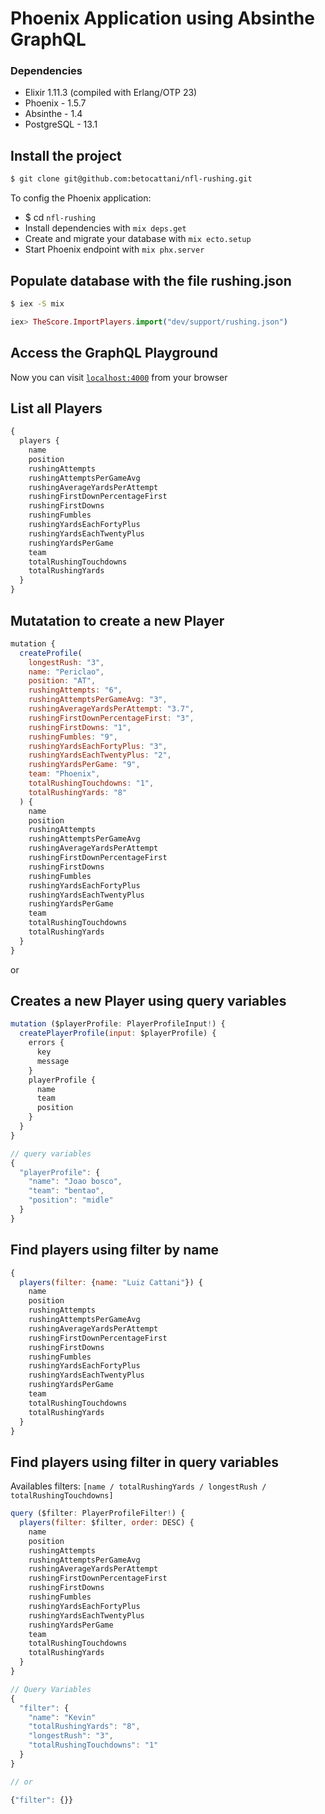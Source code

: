 # Phoenix Application using Absinthe GraphQL

### Dependencies
- Elixir 1.11.3 (compiled with Erlang/OTP 23)
- Phoenix - 1.5.7
- Absinthe - 1.4
- PostgreSQL - 13.1

## Install the project
```bash
$ git clone git@github.com:betocattani/nfl-rushing.git
```

To config the Phoenix application:
  * $ cd `nfl-rushing`
  * Install dependencies with `mix deps.get`
  * Create and migrate your database with `mix ecto.setup`
  * Start Phoenix endpoint with `mix phx.server`

## Populate database with the file rushing.json
```bash
$ iex -S mix
```

```elixir
iex> TheScore.ImportPlayers.import("dev/support/rushing.json")
```
## Access the GraphQL Playground
Now you can visit [`localhost:4000`](http://localhost:4000/graphiql) from your browser

## List all Players
```javascript
{
  players {
    name
    position
    rushingAttempts
    rushingAttemptsPerGameAvg
    rushingAverageYardsPerAttempt
    rushingFirstDownPercentageFirst
    rushingFirstDowns
    rushingFumbles
    rushingYardsEachFortyPlus
    rushingYardsEachTwentyPlus
    rushingYardsPerGame
    team
    totalRushingTouchdowns
    totalRushingYards
  }
}
```

## Mutatation to create a new Player
```javascript
mutation {
  createProfile(
    longestRush: "3",
    name: "Periclao",
    position: "AT",
    rushingAttempts: "6",
    rushingAttemptsPerGameAvg: "3",
    rushingAverageYardsPerAttempt: "3.7",
    rushingFirstDownPercentageFirst: "3",
    rushingFirstDowns: "1",
    rushingFumbles: "9",
    rushingYardsEachFortyPlus: "3",
    rushingYardsEachTwentyPlus: "2",
    rushingYardsPerGame: "9",
    team: "Phoenix",
    totalRushingTouchdowns: "1",
    totalRushingYards: "8"
  ) {
    name
    position
    rushingAttempts
    rushingAttemptsPerGameAvg
    rushingAverageYardsPerAttempt
    rushingFirstDownPercentageFirst
    rushingFirstDowns
    rushingFumbles
    rushingYardsEachFortyPlus
    rushingYardsEachTwentyPlus
    rushingYardsPerGame
    team
    totalRushingTouchdowns
    totalRushingYards
  }
}
```

or 

## Creates a new Player using query variables
```javascript
mutation ($playerProfile: PlayerProfileInput!) {
  createPlayerProfile(input: $playerProfile) {
    errors {
      key
      message
    }
    playerProfile {
      name
      team
      position
    }
  }
}

// query variables
{
  "playerProfile": {
    "name": "Joao bosco",
    "team": "bentao",
    "position": "midle"
  }
}
```

## Find players using filter by name
```javascript
{
  players(filter: {name: "Luiz Cattani"}) {
    name
    position
    rushingAttempts
    rushingAttemptsPerGameAvg
    rushingAverageYardsPerAttempt
    rushingFirstDownPercentageFirst
    rushingFirstDowns
    rushingFumbles
    rushingYardsEachFortyPlus
    rushingYardsEachTwentyPlus
    rushingYardsPerGame
    team
    totalRushingTouchdowns
    totalRushingYards
  }
}
```

## Find players using filter in query variables

Availables filters: `[name / totalRushingYards / longestRush / totalRushingTouchdowns]`
```javascript
query ($filter: PlayerProfileFilter!) {
  players(filter: $filter, order: DESC) {
    name
    position
    rushingAttempts
    rushingAttemptsPerGameAvg
    rushingAverageYardsPerAttempt
    rushingFirstDownPercentageFirst
    rushingFirstDowns
    rushingFumbles
    rushingYardsEachFortyPlus
    rushingYardsEachTwentyPlus
    rushingYardsPerGame
    team
    totalRushingTouchdowns
    totalRushingYards
  }
}

// Query Variables
{
  "filter": {
    "name": "Kevin"
    "totalRushingYards": "8",
    "longestRush": "3",
    "totalRushingTouchdowns": "1"
  }
}

// or

{"filter": {}}
```
